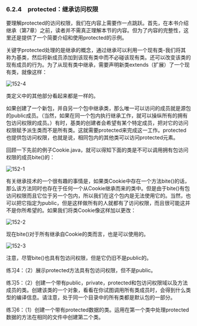 ### 6.2.4　protected：继承访问权限

要理解protected的访问权限，我们在内容上需要作一点跳跃。首先，在本书介绍继承（第7章）之前，读者并不需真正理解本节的内容。但为了内容的完整性，这里还是提供了一个简要介绍和使用protected的示例。

关键字protected处理的是继承的概念，通过继承可以利用一个现有类-我们将其称为基类，然后将新成员添加到该现有类中而不必碰该现有类。还可以改变该类的现有成员的行为。为了从现有类中继承，需要声明新类extends（扩展）了一个现有类，就像这样：

![152-4](../Images/image02811.jpeg)

类定义中的其他部分看起来都是一样的。

如果创建了一个新包，并自另一个包中继承类，那么唯一可以访问的成员就是源包的public成员。（当然，如果在同一个包内执行继承工作，就可以操纵所有的拥有包访问权限的成员。）有时，基类的创建者会希望有某个特定成员，把对它的访问权限赋予派生类而不是所有类。这就需要protected来完成这一工作。protected也提供包访问权限，也就是说，相同包内的其他类可以访问protected元素。

回顾一下先前的例子Cookie.java，就可以得知下面的类是不可以调用拥有包访问权限的成员bite()的：

![152-1](../Images/image02812.jpeg)

有关继承技术的一个很有趣的事情是，如果类Cookie中存在一个方法bite()的话，那么该方法同时也存在于任何一个从Cookie继承而来的类中。但是由于bite()有包访问权限而且它位于另一个包内，所以我们在这个包内是无法使用它的。当然，也可以把它指定为public，但是这样做所有的人就都有了访问权限，而且很可能这并不是你所希望的。如果我们将类Cookie像这样加以更改：

![152-2](../Images/image02813.jpeg)

现在bite()对于所有继承自Cookie的类而言，也是可以使用的。

![152-3](../Images/image02814.jpeg)

注意，尽管bite()也具有包访问权限，但是它仍旧不是public的。

练习4：（2）展示protected方法具有包访问权限，但不是public。

练习5：（2）创建一个带有public，private，protected和包访问权限域以及方法成员的类。创建该类的一个对象，看看在你试图调用所有类成员时，会得到什么类型的编译信息。请注意，处于同一个目录中的所有类都是默认包的一部分。

练习6：（1）创建一个带有protected数据的类。运用在第一个类中处理protected数据的方法在相同的文件中创建第二个类。